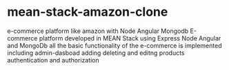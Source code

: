 # mean-stack-amazon-clone
e-commerce platform like amazon with Node Angular Mongodb
E-commerce platform developed in MEAN Stack using Express Node Angular and MongoDb all the basic functionality of the e-commerce is 
implemented including admin-dasboad adding deleting and editng products authentication and authorization

